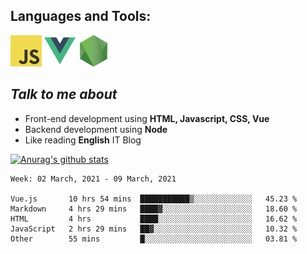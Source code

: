 ## **Languages and Tools:**      
<code><img height="50" src="https://raw.githubusercontent.com/github/explore/80688e429a7d4ef2fca1e82350fe8e3517d3494d/topics/javascript/javascript.png"></code>
<code><img height="50"  src="https://raw.githubusercontent.com/github/explore/80688e429a7d4ef2fca1e82350fe8e3517d3494d/topics/vue/vue.png"></code>
<code><img height="50"  src="https://raw.githubusercontent.com/github/explore/80688e429a7d4ef2fca1e82350fe8e3517d3494d/topics/nodejs/nodejs.png"></code>

## *Talk to me about*
- Front-end development using **HTML, Javascript, CSS, Vue**
- Backend development using **Node**
- Like reading **English** IT Blog    

[![Anurag's github stats](https://github-readme-stats.vercel.app/api?username=qdi5)](https://github.com/anuraghazra/github-readme-stats)    

<!--START_SECTION:waka-->
```text
Week: 02 March, 2021 - 09 March, 2021

Vue.js       10 hrs 54 mins  ███████████▒░░░░░░░░░░░░░   45.23 % 
Markdown     4 hrs 29 mins   ████▓░░░░░░░░░░░░░░░░░░░░   18.60 % 
HTML         4 hrs           ████░░░░░░░░░░░░░░░░░░░░░   16.62 % 
JavaScript   2 hrs 29 mins   ██▓░░░░░░░░░░░░░░░░░░░░░░   10.32 % 
Other        55 mins         █░░░░░░░░░░░░░░░░░░░░░░░░   03.81 % 
```
<!--END_SECTION:waka-->
